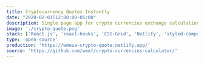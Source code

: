 ```yaml
---
title: Cryptocurrency Quotes Instantly
date: "2020-02-01T12:00:00-05:00"
description: Single page app for crypto currencies exchange calculation build with React hooks.
image: './crypto-quote.png'
stack: ['React.js', 'react-hooks', 'CSS-Grid', 'Netlify', 'styled-components', 'JavaScript']
type: 'open-source'
production: 'https://wmeza-crypto-quote.netlify.app/'
source: 'https://github.com/wemf/crypto-currencies-calculator/' 
---
```



